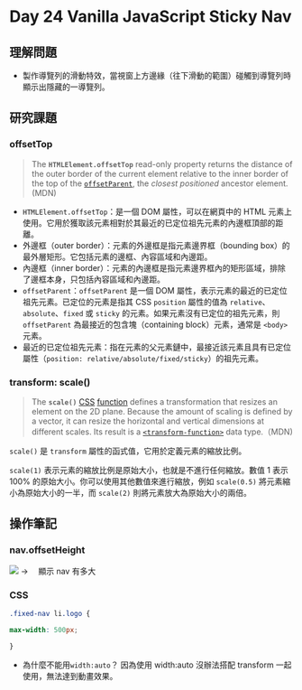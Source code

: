 # Day 24 Vanilla JavaScript Sticky Nav

## 理解問題

- 製作導覽列的滑動特效，當視窗上方邊緣（往下滑動的範圍）碰觸到導覽列時顯示出隱藏的一導覽列。

## 研究課題

### offsetTop

> The **`HTMLElement.offsetTop`** read-only property returns the distance of the outer border of the current element relative to the inner border of the top of the [`offsetParent`](https://developer.mozilla.org/en-US/docs/Web/API/HTMLElement/offsetParent "offsetParent"), the *closest positioned* ancestor element. (MDN)

- `HTMLElement.offsetTop`：是一個 DOM 屬性，可以在網頁中的 HTML 元素上使用。它用於獲取該元素相對於其最近的已定位祖先元素的內邊框頂部的距離。
- 外邊框（outer border）：元素的外邊框是指元素邊界框（bounding box）的最外層矩形。它包括元素的邊框、內容區域和內邊距。
- 內邊框（inner border）：元素的內邊框是指元素邊界框內的矩形區域，排除了邊框本身，只包括內容區域和內邊距。
- `offsetParent`：`offsetParent` 是一個 DOM 屬性，表示元素的最近的已定位祖先元素。已定位的元素是指其 CSS `position` 屬性的值為 `relative`、`absolute`、`fixed` 或 `sticky` 的元素。如果元素沒有已定位的祖先元素，則 `offsetParent` 為最接近的包含塊（containing block）元素，通常是 `<body>` 元素。
- 最近的已定位祖先元素：指在元素的父元素鏈中，最接近該元素且具有已定位屬性（`position: relative/absolute/fixed/sticky`）的祖先元素。

### transform: scale()

> The **`scale()`** [CSS](https://developer.mozilla.org/en-US/docs/Web/CSS) [function](https://developer.mozilla.org/en-US/docs/Web/CSS/CSS_Functions) defines a transformation that resizes an element on the 2D plane. Because the amount of scaling is defined by a vector, it can resize the horizontal and vertical dimensions at different scales. Its result is a [`<transform-function>`](https://developer.mozilla.org/en-US/docs/Web/CSS/transform-function) data type.（MDN)

`scale()` 是 `transform` 屬性的函式值，它用於定義元素的縮放比例。

`scale(1)` 表示元素的縮放比例是原始大小，也就是不進行任何縮放。數值 1 表示 100% 的原始大小。你可以使用其他數值來進行縮放，例如 `scale(0.5)` 將元素縮小為原始大小的一半，而 `scale(2)` 則將元素放大為原始大小的兩倍。

## 操作筆記

### nav.offsetHeight

![](https://i.imgur.com/95b91nO.png)
→ 　顯示 nav 有多大

### CSS

```CSS
.fixed-nav li.logo {

max-width: 500px;

}
```

- 為什麼不能用`width:auto`？
  因為使用 width:auto 沒辦法搭配 transform 一起使用，無法達到動畫效果。
